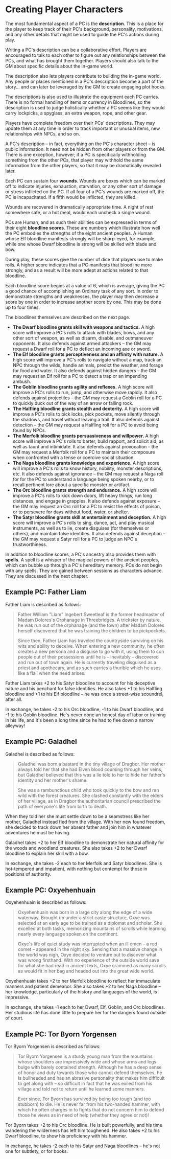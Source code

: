 # Creating Player Characters

The most fundamental aspect of a PC is the **description**. This is a place
for the player to keep track of their PC's background, personality,
motivations, and any other details that might be used to guide the PC's
actions during play.

Writing a PC's description can be a collaborative effort. Players are
encouraged to talk to each other to figure out any relationships between the
PCs, and what has brought them together. Players should also talk to the GM
about specific details about the in-game world.

The description also lets players contribute to building the in-game world.
Any people or places mentioned in a PC's description become a part of the
story... and can later be leveraged by the GM to create engaging plot hooks.

The descriptions is also used to illustrate the equipment each PC carries.
There is no formal handling of items or currency in Bloodlines, so the
description is used to judge holistically whether a PC seems like they would
carry lockpicks, a spyglass, an extra weapon, rope, and other gear.

Players have complete freedom over their PCs' descriptions. They may update
them at any time in order to track important or unusual items, new
relationships with NPCs, and so on.

A PC's description – in fact, everything on the PC's character sheet – is
public information. It need not be hidden from other players or from the GM.
There is one exception, however; if a PC is specifically withholding something
from the other PCs, that player may withhold the same information from the
other players, so that it may be dramatically revealed later.

Each PC can sustain four **wounds**. Wounds are boxes which can be marked off
to indicate injuries, exhaustion, starvation, or any other sort of damage or
stress inflicted on the PC. If all four of a PC's wounds are marked off, the
PC is incapacitated. If a fifth would be inflicted, they are killed.

Wounds are recovered in dramatically appropriate time. A night of rest
somewhere safe, or a hot meal, would each uncheck a single wound.

PCs are Human, and as such their abilities can be expressed in terms of their
eight **bloodline scores**. These are numbers which illustrate how well the PC
embodies the strengths of the eight ancient peoples. A Human whose Elf
bloodline manifests strongly will be sharp-eyed, for example, while one whose
Dwarf bloodline is strong will be skilled with blade and bow.

During play, these scores give the number of dice that players use to make
rolls. A higher score indicates that a PC manifests that bloodline more
strongly, and as a result will be more adept at actions related to that
bloodline.

Each bloodline score begins at a value of 6, which is average, giving the PC a
good chance of accomplishing an Ordinary task of any sort. In order to
demonstrate strengths and weaknesses, the player may then decrease a score by
one in order to increase another score by one. This may be done up to four
times.

The bloodlines themselves are described on the next page.

-   **The Dwarf bloodline grants skill with weapons and tactics.** A high
    score  will improve a PC's rolls to attack with blades, bows, and any
    other sort of  weapon, as well as disarm, disable, and outmaneuver
    opponents. It also  defends against armed attackers – the GM may request a
    Dwarf roll for a PC  to deflect an incoming axe or sword.
-   **The Elf bloodline grants perceptiveness and an affinity with nature.** A
    high score will improve a PC's rolls to navigate without a map, track an
    NPC  through the wilds, handle animals, predict the weather, and forage
    for food  and water. It also defends against hidden dangers – the GM may
    request an  Elf roll for a PC to detect a trap or an impending ambush.
-   **The Goblin bloodline grants agility and reflexes.** A high score will
    improve a PC's rolls to run, jump, and otherwise move rapidly. It also
    defends against projectiles – the GM may request a Goblin roll for a PC to
    quickly duck out of the way of an arrow or falling rock.
-   **The Halfling bloodline grants stealth and dexterity.** A high score will
    improve a PC's rolls to pick locks, pick pockets, move silently through
    the  shadows, and travel without leaving a trail. It also defends against
    detection – the GM may request a Halfling roll for a PC to avoid being
    found  by NPCs.
-   **The Merfolk bloodline grants persuasiveness and willpower.** A high
    score  will improve a PC's rolls to barter, build rapport, and solicit
    aid, as well  as taunt and intimidate. It also defends against provocation
    – the GM may  request a Merfolk roll for a PC to maintain their composure
    when confronted  with a tense or coercive social situation.
-   **The Naga bloodline grants knowledge and experience.** A high score will
    improve a PC's rolls to know history, nobility, monster descriptions, etc.
    It also defends against ignorance – the GM may request a Naga roll for for
    the PC to understand a language being spoken nearby, or to recall
    pertinent  lore about a specific monster or artifact.
-   **The Orc bloodline grants strength and endurance.** A high score will
    improve a PC's rolls to kick down doors, lift heavy things, run long
    distances, and engage in grapples. It also defends against exposure – the
    GM  may request an Orc roll for a PC to resist the effects of poison, or
    to  persevere for days without food, water, or shelter.
-   **The Satyr bloodline grants skill at entertainment and deception.** A
    high  score will improve a PC's rolls to sing, dance, act, and play
    musical  instruments, as well as to lie, create disguises (for themselves
    or others),  and maintain false identities. It also defends against
    deception – the GM  may request a Satyr roll for a PC to judge an NPC's
    trustworthiness.

In addition to bloodline scores, a PC's ancestry also provides them with
**spells**. A spell is a whisper of the magical powers of the ancient peoples,
which can bubble up through a PC's hereditary memory. PCs do not begin with
any spells. They are gained between sessions as characters advance. They are
discussed in the next chapter.

## Example PC: Father Liam

Father Liam is described as follows:

> Father William "Liam" Ingebert Sweetleaf is the former headmaster of Madam
> Dolores's Orphanage in Threebridges. A trickster by nature, he was run out
> of the orphanage (and the town) after Madam Dolores herself discovered that
> he was training the children to be pickpockets.
>
> Since then, Father Liam has traveled the countryside surviving on his wits
> and ability to deceive. When entering a new community, he often creates a
> new persona and a disguise to go with it, using them to con people out of
> their possessions until he is – inevitably – discovered and run out of town
> again. He is currently traveling disguised as a priest and apothecary, and
> as such carries a thurible which he uses like a flail when the need arises.

Father Liam takes +2 to his Satyr bloodline to account for his deceptive
nature and his penchant for false identities. He also takes +1 to his Halfling
bloodline and +1 to his Elf bloodline – he was once a street-wise scoundrel,
after all.

In exchange, he takes -2 to his Orc bloodline, -1 to his Dwarf bloodline, and
-1 to his Goblin bloodline. He's never done an honest day of labor or training
in his life, and it's been a long time since he had to flee down a narrow
alleyway!

## Example PC: Galadhel

Galadhel is described as follows:

> Galadhel was born a bastard in the tiny village of Dragbor. Her mother
> always told her that she had Elven blood coursing through her veins, but
> Galadhel believed that this was a lie told to her to hide her father's
> identity and her mother's shame.
>
> She was a rambunctious child who took quickly to the bow and ran wild with
> the forest creatures. She clashed constantly with the elders of her village,
> as in Dragbor the authoritarian council prescribed the path of everyone's
> life from birth to death.

When they told her she must settle down to be a seamstress like her mother,
Galadhel instead fled from the village. With her new found freedom, she
decided to track down her absent father and join him in whatever adventures he
must be having.

Galadhel takes +2 to her Elf bloodline to demonstrate her natural affinity for
the woods and woodland creatures. She also takes +2 to her Dwarf bloodline to
explain her skill with a bow.

In exchange, she takes -2 each to her Merfolk and Satyr bloodlines. She is
hot-tempered and impatient, with nothing but contempt for those in positions
of authority.

## Example PC: Oxyehenhuain

Oxyehenhuain is described as follows:

> Oxyehenhuain was born in a large city along the edge of a wide waterway.
> Brought up under a strict caste structure, Oxye was selected at an early age
> to be trained as a diplomat and scholar. She excelled at both tasks,
> memorizing mountains of scrolls while learning nearly every language spoken
> on the continent.
>
> Oxye's life of quiet study was interrupted when an ill omen – a red comet –
> appeared in the night sky. Sensing that a massive change in the world was
> nigh, Oxye decided to venture out to discover what was wrong firsthand. With
> no experience of the outside world save for what she had read in ancient
> texts, Oxye crammed as many scrolls as would fit in her bag and headed out
> into the great wide world.

Oxyehenhuain takes +2 to her Merfolk bloodline to reflect her immaculate
manners and patient demeanor. She also takes +2 to her Naga bloodline – her
knowledge, particularly of the history and languages of the world, is
impressive.

In exchange, she takes -1 each to her Dwarf, Elf, Goblin, and Orc bloodlines.
Her studious life has done little to prepare her for the dangers found outside
of court.

## Example PC: Tor Byorn Yorgensen

Tor Byorn Yorgensen is described as follows:

> Tor Byorn Yorgensen is a sturdy young man from the mountains whose shoulders
> are impressively wide and whose arms and legs bulge with barely contained
> strength. Although he has a deep sense of honor and duty towards those who
> cannot defend themselves, he is bullheaded and has an abrasive personality
> that makes him difficult to get along with – so difficult in fact that he
> was exiled from his village and told not to return until he learned some
> manners.
>
> Ever since, Tor Byorn has survived by being too tough (and too stubborn) to
> die. He is never far from his two-handed hammer, with which he often charges
> in to fights that do not concern him to defend those he views as in need of
> help (whether they agree or not)!

Tor Byorn takes +2 to his Orc bloodline. He is built powerfully, and his time
wandering the wilderness has left him toughened. He also takes +2 to his Dwarf
bloodline, to show his proficiency with his hammer.

In exchange, he takes -2 each to his Satyr and Naga bloodlines – he's not one
for subtlety, or for books.
